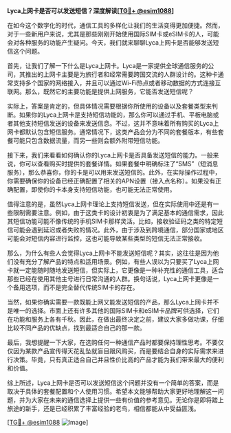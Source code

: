 **Lyca上网卡是否可以发送短信？深度解读[[TG💪+ @esim1088](https://t.me/s/esim1088)]**

在如今这个数字化的时代，通信工具的多样化让我们的生活变得更加便捷。然而，对于一些新用户来说，尤其是那些刚刚开始使用国际SIM卡或eSIM卡的人，可能会对各种服务的功能产生疑问。今天，我们就来聊聊Lyca上网卡是否能够发送短信这个问题。

首先，让我们了解一下什么是Lyca上网卡。Lyca是一家提供全球通信服务的公司，其推出的上网卡主要是为旅行者和经常需要跨国交流的人群设计的。这种卡通常支持多个国家的网络接入，并且可以通过Wi-Fi热点或者移动数据的方式连接互联网。那么，既然它的主要功能是提供上网服务，它能否发送短信呢？

实际上，答案是肯定的，但具体情况需要根据你所使用的设备以及套餐类型来判断。如果你的Lyca上网卡是支持短信功能的，那么你可以通过手机、平板电脑或者其他支持短信发送的设备来发送信息。不过，这并不意味着所有购买的Lyca上网卡都默认包含短信服务。通常情况下，这类产品会分为不同的套餐版本，有些套餐可能只包含数据流量，而另一些则会额外附带短信功能。

接下来，我们来看看如何确认你的Lyca上网卡是否具备发送短信的能力。一般来说，你可以查看购买时提供的套餐详情。如果套餐中明确标注了“SMS”（短消息服务），那么恭喜你，你的卡是可以用来发送短信的。此外，在实际操作过程中，你需要确保你的设备已经正确配置了相关的APN设置（接入点名称）。如果没有正确配置，即使你的卡本身支持短信功能，也可能无法正常使用。

值得注意的是，虽然Lyca上网卡理论上支持短信发送，但在实际使用中还是有一些限制需要注意。例如，由于这类卡的设计初衷是为了满足基本的通信需求，因此其短信功能可能不像传统的手机SIM卡那样灵活。比如，接收验证码之类的特定短信可能会遇到延迟或者失败的情况。此外，由于涉及到跨境通信，部分国家或地区可能会对短信内容进行监控，这也可能导致某些类型的短信无法正常接收。

那么，为什么有些人会觉得Lyca上网卡不能发送短信呢？其实，这往往是因为他们没有充分了解产品的特点和适用场景。例如，有些人误以为只要买了Lyca上网卡就一定能随时随地发送短信，但实际上，它更像是一种补充性的通信工具，适合那些已经在使用其他主号进行日常沟通的人群。换句话说，Lyca上网卡更像是一个备用选项，而不是完全替代传统SIM卡的存在。

当然，如果你确实需要一款既能上网又能发送短信的产品，那么Lyca上网卡并不是唯一的选择。市面上还有许多其他的国际SIM卡和eSIM卡品牌可供选择，它们在功能和服务上各有千秋。因此，在做出最终决定之前，建议大家多做功课，仔细比较不同产品的优缺点，找到最适合自己的那一款。

最后，我想提醒一下大家，在选购任何一种通信产品时都要保持理性思考。不要仅仅因为某款产品宣传得天花乱坠就盲目跟风购买，而是要结合自身的实际需求来进行决策。毕竟，只有真正适合自己并且性价比高的产品才能为我们带来最大的便利和价值。

综上所述，Lyca上网卡是否可以发送短信这个问题并没有一个简单的答案，而是取决于具体的套餐配置和个人使用习惯。希望本文能够帮助大家更好地理解这一问题，并为大家在未来的通信选择上提供一些有价值的参考意见。无论你是即将踏上旅途的新手，还是已经积累了丰富经验的老鸟，相信都能从中受益匪浅。

[[TG💪+ @esim1088](https://t.me/s/esim1088) ![Image](https://i.postimg.cc/4NQfJmqS/Snipaste-2025-05-13-00-14-12.png)]